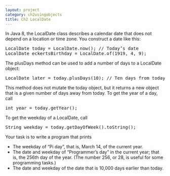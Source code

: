 ```yaml
---
layout: project
category: ch2usingobjects
title: Ch2 LocalDate
---
```



In Java 8, the LocalDate class describes a calendar date that does not depend on a location or time zone. You construct a date like this:
<pre>
LocalDate today = LocalDate.now(); // Today’s date
LocalDate eckertsBirthday = LocalDate.of(1919, 4, 9);
</pre>

The plusDays method can be used to add a number of days to a LocalDate object:
<pre>
LocalDate later = today.plusDays(10); // Ten days from today
</pre>

This method does not mutate the today object, but it returns a new object that is a given number of days away from today. To get the year of a day, call
<pre>
int year = today.getYear();
</pre>

To get the weekday of a LocalDate, call
<pre>
String weekday = today.getDayOfWeek().toString();
</pre>

Your task is to write a program that prints

  - The weekday of “Pi day”, that is, March 14, of the current year.
  - The date and weekday of “Programmer’s day” in the current year; that is, the 256th day of the year. (The number 256, or 28, is useful for some programming tasks.)
  - The date and weekday of the date that is 10,000 days earlier than today.
